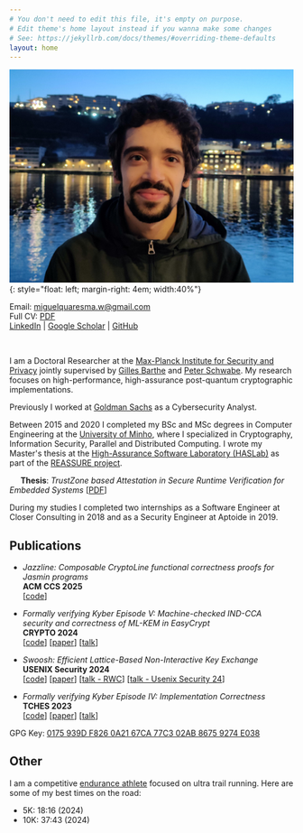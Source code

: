 ```yaml
---
# You don't need to edit this file, it's empty on purpose.
# Edit theme's home layout instead if you wanna make some changes
# See: https://jekyllrb.com/docs/themes/#overriding-theme-defaults
layout: home
---
```

![profile](/assets/profile.jpeg){: style="float: left; margin-right: 4em; width:40%"}

Email: [miguelquaresma.w@gmail.com](mailto:miguelquaresma.w@gmail.com)  
Full CV: [PDF](assets/Short_CV.pdf)  
[LinkedIn](https://www.linkedin.com/in/miguel-quaresma-042b07145/) | [Google Scholar](https://scholar.google.com/citations?user=fgGXMpAAAAAJ) | [GitHub](https://github.com/MQuaresma)
<div style="clear: both;"></div><br>

I am a Doctoral Researcher at the [Max-Planck Institute for Security and Privacy](https://www.mpi-sp.org/) jointly supervised by [Gilles Barthe](https://gbarthe.github.io/) and [Peter Schwabe](https://cryptojedi.org/peter/index.shtml). My research focuses on high-performance, high-assurance post-quantum cryptographic implementations.

Previously I worked at [Goldman Sachs](https://www.goldmansachs.com/) as a Cybersecurity Analyst.

Between 2015 and 2020 I completed my BSc and MSc degrees in Computer Engineering at the [University of Minho](https://www.uminho.pt/EN), where I specialized in Cryptography, Information Security, Parallel and Distributed Computing. I wrote my Master's thesis at the [High-Assurance Software Laboratory (HASLab)](https://haslab.uminho.pt/) as part of the
[REASSURE project](http://www.cister.isep.ipp.pt/projects/reassure).

&nbsp;&nbsp;&nbsp;&nbsp;&nbsp;**Thesis**: *TrustZone based Attestation in Secure Runtime Verification for Embedded Systems*
  [[PDF](assets/dissertation.pdf)]

During my studies I completed two internships as a Software Engineer at Closer Consulting in 2018 and as a Security Engineer at Aptoide in 2019.

## Publications
- *Jazzline: Composable CryptoLine functional correctness proofs for Jasmin programs*  
  **ACM CCS 2025**  
  [[code](https://github.com/jasmin-lang/jasmin/tree/cryptoline)]

- *Formally verifying Kyber Episode V: Machine-checked IND-CCA security and correctness of ML-KEM in EasyCrypt*  
  **CRYPTO 2024**  
  [[code](https://github.com/formosa-crypto/formosa-mlkem)] [[paper](https://ia.cr/2024/843)] [[talk](https://youtu.be/QcTSUQ1hzdw?t=2271)]

- *Swoosh: Efficient Lattice-Based Non-Interactive Key Exchange*  
  **USENIX Security 2024**  
  [[code](https://github.com/MQuaresma/pswoosh)] [[paper](https://www.usenix.org/conference/usenixsecurity24/presentation/gajland)] [[talk - RWC](https://youtu.be/Mo4g5z2Sea4)] [[talk - Usenix Security 24](https://www.youtube.com/watch?v=IpavvH9hJm0)]

- *Formally verifying Kyber Episode IV: Implementation Correctness*  
  **TCHES 2023**  
  [[code](https://github.com/formosa-crypto/formosa-mlkem)] [[paper](https://ia.cr/2023/215)] [[talk](https://youtu.be/Y2U0a4hTiNs&t=1522)]

GPG Key: [0175 939D F826 0A21 67CA  77C3 02AB 8675 9274 E038](assets/miguelq.asc)   

## Other
I am a competitive [endurance athlete](https://www.strava.com/athletes/4564921/) focused on ultra trail running.
Here are some of my best times on the road:
- 5K: 18:16 (2024)
- 10K: 37:43 (2024)
